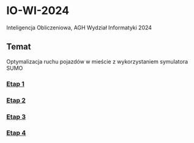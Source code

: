# IO-WI-2024
Inteligencja Obliczeniowa, AGH Wydział Informatyki 2024

## Temat
Optymalizacja ruchu pojazdów w mieście z wykorzystaniem symulatora SUMO

### [Etap 1](./stages/1.md)

### [Etap 2](./stages/2.md)

### [Etap 3](./stages/3.md)

### [Etap 4](./stages/4.md)

